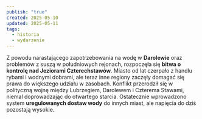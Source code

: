```yaml
---
publish: "true"
created: 2025-05-10
updated: 2025-05-11
tags:
  - historia
  - wydarzenie
---
```

Z powodu narastającego zapotrzebowania na wodę w **Darolewie** oraz problemów z suszą w południowych rejonach, rozpoczęła się **bitwa o kontrolę nad Jeziorami Czterechstawów**. Miasto od lat czerpało z handlu rybami i wodnymi dobrami, ale teraz inne regiony zaczęły domagać się prawa do większego udziału w zasobach. Konflikt przerodził się w polityczną wojnę między Lubrzegiem, Darolewem i Czterema Stawami, niemal doprowadzając do otwartego starcia. Ostatecznie wprowadzono system **uregulowanych dostaw wody** do innych miast, ale napięcia do dziś pozostają wysokie.